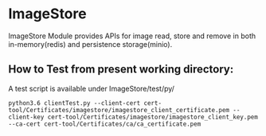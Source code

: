 # ImageStore
ImageStore Module provides APIs for image read, store and remove in both in-memory(redis) and persistence storage(minio).

## How to Test from present working directory:
A test script is available under ImageStore/test/py/

```
python3.6 clientTest.py --client-cert cert-tool/Certificates/imagestore/imagestore_client_certificate.pem --client-key cert-tool/Certificates/imagestore/imagestore_client_key.pem --ca-cert cert-tool/Certificates/ca/ca_certificate.pem
```
